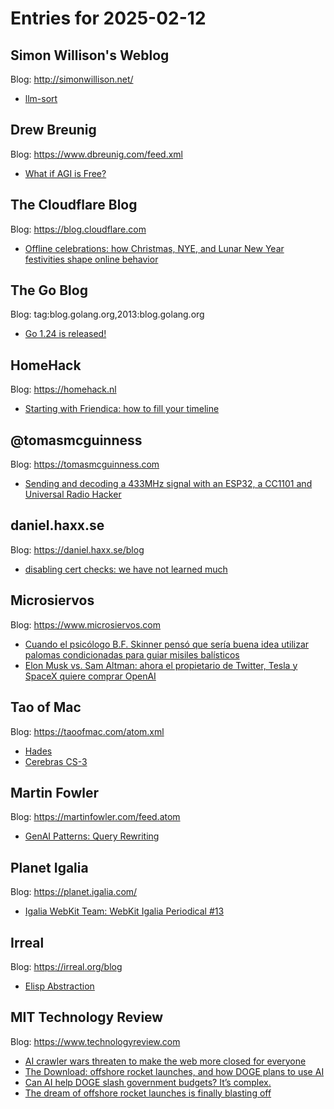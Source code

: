 # Entries for 2025-02-12
## Simon Willison's Weblog 
Blog: http://simonwillison.net/ 

- [llm-sort](https://simonwillison.net/2025/Feb/11/llm-sort/#atom-everything)
## Drew Breunig 
Blog: https://www.dbreunig.com/feed.xml 

- [What if AGI is Free?](https://www.dbreunig.com/2025/02/11/what-if-agi-is-free.html)
##  The Cloudflare Blog  
Blog: https://blog.cloudflare.com 

- [Offline celebrations: how Christmas, NYE, and Lunar New Year festivities shape online behavior](https://blog.cloudflare.com/offline-celebrations-how-christmas-nye-and-lunar-new-year-festivities-shape-online-behavior/)
## The Go Blog 
Blog: tag:blog.golang.org,2013:blog.golang.org 

- [Go 1.24 is released!](https://go.dev/blog/go1.24)
## HomeHack 
Blog: https://homehack.nl 

- [Starting with Friendica: how to fill your timeline](https://homehack.nl/starting-with-friendica-how-to-fill-your-timeline/)
## @tomasmcguinness 
Blog: https://tomasmcguinness.com 

- [Sending and decoding a 433MHz signal with an ESP32, a CC1101 and Universal Radio Hacker](https://tomasmcguinness.com/2025/02/11/sending-and-decoding-a-433mhz-signal-with-an-esp32-a-cc1101-and-universal-radio-hacker/)
## daniel.haxx.se 
Blog: https://daniel.haxx.se/blog 

- [disabling cert checks: we have not learned much](https://daniel.haxx.se/blog/2025/02/11/disabling-cert-checks-we-have-not-learned-much/)
## Microsiervos 
Blog: https://www.microsiervos.com 

- [Cuando el psicólogo B.F. Skinner pensó que sería buena idea utilizar palomas condicionadas para guiar misiles balísticos](https://www.microsiervos.com/archivo/ciencia/psicologo-bf-skinner-palomas-condicionadas-guiar-misiles-balisticos.html)
- [Elon Musk vs. Sam Altman: ahora el propietario de Twitter, Tesla y SpaceX quiere comprar OpenAI](https://www.microsiervos.com/archivo/noticias/elon-musk-vs-sam-altman-comprar-openai.html)
## Tao of Mac 
Blog: https://taoofmac.com/atom.xml 

- [Hades](https://taoofmac.com/space/games/hades)
- [Cerebras CS-3](https://taoofmac.com/space/links/2025/02/11/1300)
## Martin Fowler 
Blog: https://martinfowler.com/feed.atom 

- [GenAI Patterns: Query Rewriting](https://martinfowler.com/articles/gen-ai-patterns/#query-rewrite)
## Planet Igalia 
Blog: https://planet.igalia.com/ 

- [Igalia WebKit Team: WebKit Igalia Periodical #13](https://blogs.igalia.com/webkit/blog/2025/wip-13/)
## Irreal 
Blog: https://irreal.org/blog 

- [Elisp Abstraction](https://irreal.org/blog/?p=12778)
## MIT Technology Review 
Blog: https://www.technologyreview.com 

- [AI crawler wars threaten to make the web more closed for everyone](https://www.technologyreview.com/2025/02/11/1111518/ai-crawler-wars-closed-web/)
- [The Download: offshore rocket launches, and how DOGE plans to use AI](https://www.technologyreview.com/2025/02/11/1111522/the-download-offshore-rocket-launches-and-how-doge-plans-to-use-ai/)
- [Can AI help DOGE slash government budgets? It’s complex.](https://www.technologyreview.com/2025/02/11/1111463/can-ai-help-doge-slash-government-budgets-its-complex/)
- [The dream of offshore rocket launches is finally blasting off](https://www.technologyreview.com/2025/02/11/1111467/the-dream-of-offshore-rocket-launches-is-finally-blasting-off/)